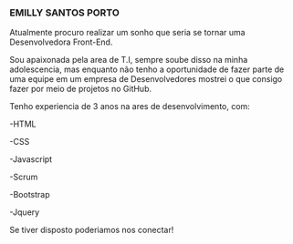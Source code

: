 ### EMILLY SANTOS PORTO

Atualmente procuro realizar um sonho que seria se tornar uma Desenvolvedora Front-End.

Sou apaixonada pela area de T.I, sempre soube disso na minha adolescencia, mas enquanto não tenho a oportunidade de fazer parte de uma equipe em um empresa
de Desenvolvedores mostrei o que consigo fazer por meio de projetos no GitHub.

Tenho experiencia de 3 anos na ares de desenvolvimento, com:

-HTML

-CSS

-Javascript

-Scrum

-Bootstrap

-Jquery

Se tiver disposto poderiamos nos conectar!
